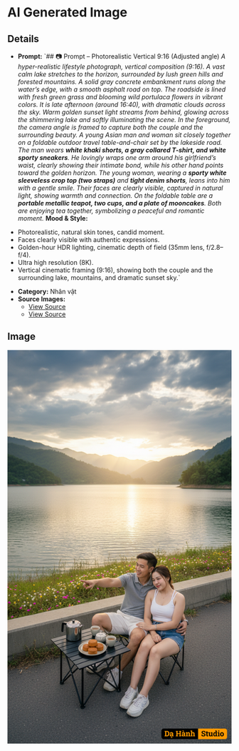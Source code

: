 # AI Generated Image

## Details
- **Prompt:** `## 📷 Prompt – Photorealistic Vertical 9:16 (Adjusted angle)
*A hyper-realistic lifestyle photograph, vertical composition (9:16). A vast calm lake stretches to the horizon, surrounded by lush green hills and forested mountains. A solid gray concrete embankment runs along the water’s edge, with a smooth asphalt road on top. The roadside is lined with fresh green grass and blooming wild portulaca flowers in vibrant colors. It is late afternoon (around 16:40), with dramatic clouds across the sky. Warm golden sunset light streams from behind, glowing across the shimmering lake and softly illuminating the scene.*
*In the foreground, the camera angle is framed to capture both the couple and the surrounding beauty. A young Asian man and woman sit closely together on a foldable outdoor travel table-and-chair set by the lakeside road. The man wears **white khaki shorts, a gray collared T-shirt, and white sporty sneakers**. He lovingly wraps one arm around his girlfriend’s waist, clearly showing their intimate bond, while his other hand points toward the golden horizon. The young woman, wearing a **sporty white sleeveless crop top (two straps)** and **tight denim shorts**, leans into him with a gentle smile. Their faces are clearly visible, captured in natural light, showing warmth and connection. On the foldable table are a **portable metallic teapot, two cups, and a plate of mooncakes**. Both are enjoying tea together, symbolizing a peaceful and romantic moment.*
**Mood & Style:**
* Photorealistic, natural skin tones, candid moment.
* Faces clearly visible with authentic expressions.
* Golden-hour HDR lighting, cinematic depth of field (35mm lens, f/2.8–f/4).
* Ultra high resolution (8K).
* Vertical cinematic framing (9:16), showing both the couple and the surrounding lake, mountains, and dramatic sunset sky.`
- **Category:** Nhân vật
- **Source Images:**
  - [View Source](https://raw.githubusercontent.com/lenzcomvth/ImageLibrary/main/Female.png)
  - [View Source](https://raw.githubusercontent.com/lenzcomvth/ImageLibrary/main/Male.png)

## Image
![AI Generated Image](./image-2025-10-12T12-32-37-892Z-lx2hv.png)